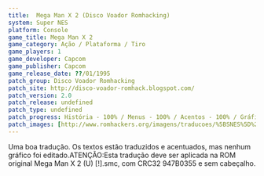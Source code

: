 ```yaml
---
title:  Mega Man X 2 (Disco Voador Romhacking)
system: Super NES
platform: Console
game_title: Mega Man X 2
game_category: Ação / Plataforma / Tiro
game_players: 1
game_developer: Capcom
game_publisher: Capcom
game_release_date: ??/01/1995
patch_group: Disco Voador Romhacking
patch_site: http://disco-voador-romhack.blogspot.com/
patch_version: 2.0
patch_release: undefined
patch_type: undefined
patch_progress: História - 100% / Menus - 100% / Acentos - 100% / Gráficos - 0% / Revisão - 0%
patch_images: [http://www.romhackers.org/imagens/traducoes/%5BSNES%5D%20Mega%20Man%20X%202%20-%20Disco%20Voador%20Romhacking%20-%201.png,http://www.romhackers.org/imagens/traducoes/%5BSNES%5D%20Mega%20Man%20X%202%20-%20Disco%20Voador%20Romhacking%20-%202.png,http://www.romhackers.org/imagens/traducoes/%5BSNES%5D%20Mega%20Man%20X%202%20-%20Disco%20Voador%20Romhacking%20-%203.png]
---
```

Uma boa tradução. Os textos estão traduzidos e acentuados, mas nenhum gráfico foi editado.ATENÇÃO:Esta tradução deve ser aplicada na ROM original Mega Man X 2 (U) [!].smc, com CRC32 947B0355 e sem cabeçalho.